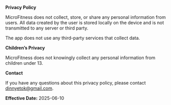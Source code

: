 **Privacy Policy**

MicroFitness does not collect, store, or share any personal information from users. All data created by the user is stored locally on the device and is not transmitted to any server or third party.

The app does not use any third-party services that collect data.

**Children’s Privacy**

MicroFitness does not knowingly collect any personal information from children under 13.

**Contact**

If you have any questions about this privacy policy, please contact dinnyetok@gmail.com.

**Effective Date:** 2025-06-10